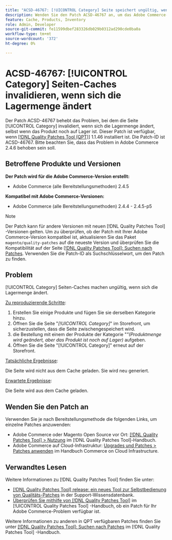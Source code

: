 ```yaml
---
title: "ACSD-46767: [!UICONTROL Category] Seite speichert ungültig, wenn sich die Bestandsmenge ändert"
description: Wenden Sie den Patch ACSD-46767 an, um das Adobe Commerce-Problem zu beheben, bei dem die Seite [!UICONTROL Category] invalidiert, wenn sich die Lagermenge ändert, selbst wenn das Produkt noch auf Lager ist.
feature: Cache, Products, Inventory
role: Admin, Developer
source-git-commit: fe11599dbef283326db029b0312ad290cde0ba0a
workflow-type: tm+mt
source-wordcount: '372'
ht-degree: 0%

---
```


# ACSD-46767: [!UICONTROL Category] Seiten-Caches invalidieren, wenn sich die Lagermenge ändert

Der Patch ACSD-46767 behebt das Problem, bei dem die Seite [!UICONTROL Category] invalidiert, wenn sich die Lagermenge ändert, selbst wenn das Produkt noch auf Lager ist. Dieser Patch ist verfügbar, wenn [[!DNL Quality Patches Tool (QPT)]](https://experienceleague.adobe.com/en/docs/commerce-knowledge-base/kb/announcements/commerce-announcements/magento-quality-patches-released-new-tool-to-self-serve-quality-patches) 1.1.46 installiert ist. Die Patch-ID ist ACSD-46767. Bitte beachten Sie, dass das Problem in Adobe Commerce 2.4.6 behoben sein soll.

## Betroffene Produkte und Versionen

**Der Patch wird für die Adobe Commerce-Version erstellt:**

* Adobe Commerce (alle Bereitstellungsmethoden) 2.4.5

**Kompatibel mit Adobe Commerce-Versionen:**

* Adobe Commerce (alle Bereitstellungsmethoden) 2.4.4 - 2.4.5-p5

>[!NOTE]
>
>Der Patch kann für andere Versionen mit neuen [!DNL Quality Patches Tool] -Versionen gelten. Um zu überprüfen, ob der Patch mit Ihrer Adobe Commerce-Version kompatibel ist, aktualisieren Sie das Paket `magento/quality-patches` auf die neueste Version und überprüfen Sie die Kompatibilität auf der Seite [[!DNL Quality Patches Tool]: Suchen nach Patches](https://experienceleague.adobe.com/tools/commerce-quality-patches/index.html). Verwenden Sie die Patch-ID als Suchschlüsselwort, um den Patch zu finden.

## Problem

[!UICONTROL Category] Seiten-Caches machen ungültig, wenn sich die Lagermenge ändert.

<u>Zu reproduzierende Schritte</u>:

1. Erstellen Sie einige Produkte und fügen Sie sie derselben Kategorie hinzu.
1. Öffnen Sie die Seite &quot;*[!UICONTROL Category]*&quot; im Storefront, um sicherzustellen, dass die Seite zwischengespeichert wird.
1. die Bestellung mit einem der Produkte der Kategorie &quot;*&quot;(Produktmenge wird geändert, aber das Produkt ist noch auf Lager)* aufgeben.
1. Öffnen Sie die Seite &quot;[!UICONTROL Category]&quot; erneut auf der Storefront.

<u>Tatsächliche Ergebnisse</u>:

Die Seite wird nicht aus dem Cache geladen. Sie wird neu generiert.

<u>Erwartete Ergebnisse</u>:

Die Seite wird aus dem Cache geladen.

## Wenden Sie den Patch an

Verwenden Sie je nach Bereitstellungsmethode die folgenden Links, um einzelne Patches anzuwenden:

* Adobe Commerce oder Magento Open Source vor Ort: [[!DNL Quality Patches Tool] > Nutzung](/help/tools/quality-patches-tool/usage.md) im [!DNL Quality Patches Tool]-Handbuch.
* Adobe Commerce auf Cloud-Infrastruktur: [Upgrades und Patches > Patches anwenden](https://experienceleague.adobe.com/docs/commerce-cloud-service/user-guide/develop/upgrade/apply-patches.html) im Handbuch Commerce on Cloud Infrastructure.

## Verwandtes Lesen

Weitere Informationen zu [!DNL Quality Patches Tool] finden Sie unter:

* [[!DNL Quality Patches Tool] release: ein neues Tool zur Selbstbedienung von Qualitäts-Patches](https://experienceleague.adobe.com/en/docs/commerce-knowledge-base/kb/announcements/commerce-announcements/magento-quality-patches-released-new-tool-to-self-serve-quality-patches) in der Support-Wissensdatenbank.
* [Überprüfen Sie mithilfe von  [!DNL Quality Patches Tool]](/help/tools/quality-patches-tool/patches-available-in-qpt/check-patch-for-magento-issue-with-magento-quality-patches.md) im [!UICONTROL Quality Patches Tool] -Handbuch, ob ein Patch für Ihr Adobe Commerce-Problem verfügbar ist.


Weitere Informationen zu anderen in QPT verfügbaren Patches finden Sie unter [[!DNL Quality Patches Tool]: Suchen nach Patches](https://experienceleague.adobe.com/tools/commerce-quality-patches/index.html) im [!DNL Quality Patches Tool] -Handbuch.
